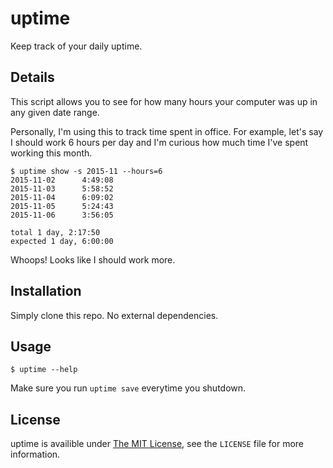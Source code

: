 # uptime #

Keep track of your daily uptime.

## Details ##

This script allows you to see for how many hours
your computer was up in any given date range.

Personally, I'm using this to track time spent in office.
For example, let's say I should work 6 hours per day and
I'm curious how much time I've spent working this month.

    $ uptime show -s 2015-11 --hours=6
    2015-11-02      4:49:08
    2015-11-03      5:58:52
    2015-11-04      6:09:02
    2015-11-05      5:24:43
    2015-11-06      3:56:05

    total 1 day, 2:17:50
    expected 1 day, 6:00:00

Whoops! Looks like I should work more.

## Installation ##

Simply clone this repo. No external dependencies.
    
## Usage ##

    $ uptime --help

Make sure you run `uptime save` everytime you shutdown.

## License ##

uptime is availible under
[The MIT License](https://opensource.org/licenses/MIT),
see the `LICENSE` file for more information.
